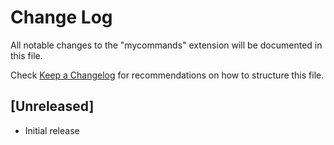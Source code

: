 # Change Log

All notable changes to the "mycommands" extension will be documented in this file.

Check [Keep a Changelog](http://keepachangelog.com/) for recommendations on how to structure this file.

## [Unreleased]

- Initial release